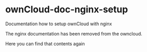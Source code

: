 # ownCloud-doc-nginx-setup
Documentation how to setup ownCloud with nginx

The nginx documentation has been removed from the owncloud.

Here you can find that contents again
